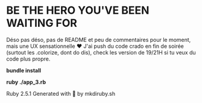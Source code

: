 # BE THE HERO YOU'VE BEEN WAITING FOR

Déso pas déso, pas de README et peu de commentaires pour le moment, mais une UX sensationnelle :heart:
J'ai push du code crado en fin de soirée (surtout les .colorize, dont do dis), check les version de 19/21H si tu veux du code plus propre.


<b>bundle install</b>

<b>ruby ./app_3.rb</b>
 
 Ruby 2.5.1
  Generated with :green_heart: by mkdiruby.sh
